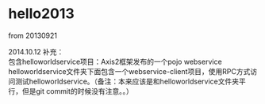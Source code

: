 hello2013
=========

from 20130921


2014.10.12  补充：<br/>
  包含helloworldservice项目：Axis2框架发布的一个pojo webservice<br/>
  helloworldservice文件夹下面包含一个webservice-client项目，使用RPC方式访问测试helloworldservice。（备注：本来应该是和helloworldservice文件夹平行，但是git commit的时候没有注意。。）
